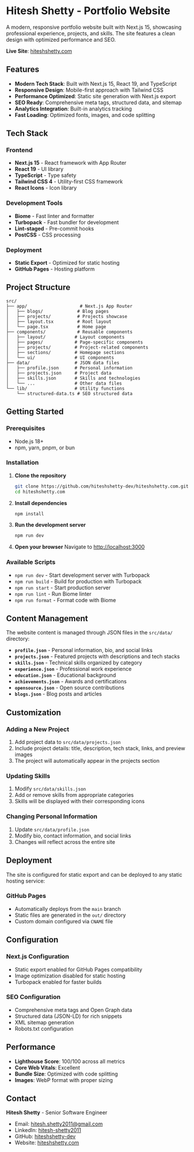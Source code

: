 # Hitesh Shetty - Portfolio Website

A modern, responsive portfolio website built with Next.js 15, showcasing professional experience, projects, and skills. The site features a clean design with optimized performance and SEO.

**Live Site**: [hiteshshetty.com](https://hiteshshetty.com)

## Features

- **Modern Tech Stack**: Built with Next.js 15, React 19, and TypeScript
- **Responsive Design**: Mobile-first approach with Tailwind CSS
- **Performance Optimized**: Static site generation with Next.js export
- **SEO Ready**: Comprehensive meta tags, structured data, and sitemap
- **Analytics Integration**: Built-in analytics tracking
- **Fast Loading**: Optimized fonts, images, and code splitting

## Tech Stack

### Frontend

- **Next.js 15** - React framework with App Router
- **React 19** - UI library
- **TypeScript** - Type safety
- **Tailwind CSS 4** - Utility-first CSS framework
- **React Icons** - Icon library

### Development Tools

- **Biome** - Fast linter and formatter
- **Turbopack** - Fast bundler for development
- **Lint-staged** - Pre-commit hooks
- **PostCSS** - CSS processing

### Deployment

- **Static Export** - Optimized for static hosting
- **GitHub Pages** - Hosting platform

## Project Structure

```
src/
├── app/                    # Next.js App Router
│   ├── blogs/             # Blog pages
│   ├── projects/          # Projects showcase
│   ├── layout.tsx         # Root layout
│   └── page.tsx           # Home page
├── components/            # Reusable components
│   ├── layout/           # Layout components
│   ├── pages/            # Page-specific components
│   ├── projects/         # Project-related components
│   ├── sections/         # Homepage sections
│   └── ui/               # UI components
├── data/                 # JSON data files
│   ├── profile.json      # Personal information
│   ├── projects.json     # Project data
│   ├── skills.json       # Skills and technologies
│   └── ...               # Other data files
└── lib/                  # Utility functions
    └── structured-data.ts # SEO structured data
```

## Getting Started

### Prerequisites

- Node.js 18+
- npm, yarn, pnpm, or bun

### Installation

1. **Clone the repository**

   ```bash
   git clone https://github.com/hiteshshetty-dev/hiteshshetty.com.git
   cd hiteshshetty.com
   ```

2. **Install dependencies**

   ```bash
   npm install
   ```

3. **Run the development server**

   ```bash
   npm run dev
   ```

4. **Open your browser**
   Navigate to [http://localhost:3000](http://localhost:3000)

### Available Scripts

- `npm run dev` - Start development server with Turbopack
- `npm run build` - Build for production with Turbopack
- `npm run start` - Start production server
- `npm run lint` - Run Biome linter
- `npm run format` - Format code with Biome

## Content Management

The website content is managed through JSON files in the `src/data/` directory:

- **`profile.json`** - Personal information, bio, and social links
- **`projects.json`** - Featured projects with descriptions and tech stacks
- **`skills.json`** - Technical skills organized by category
- **`experience.json`** - Professional work experience
- **`education.json`** - Educational background
- **`achievements.json`** - Awards and certifications
- **`opensource.json`** - Open source contributions
- **`blogs.json`** - Blog posts and articles

## Customization

### Adding a New Project

1. Add project data to `src/data/projects.json`
2. Include project details: title, description, tech stack, links, and preview images
3. The project will automatically appear in the projects section

### Updating Skills

1. Modify `src/data/skills.json`
2. Add or remove skills from appropriate categories
3. Skills will be displayed with their corresponding icons

### Changing Personal Information

1. Update `src/data/profile.json`
2. Modify bio, contact information, and social links
3. Changes will reflect across the entire site

## Deployment

The site is configured for static export and can be deployed to any static hosting service:

### GitHub Pages

- Automatically deploys from the `main` branch
- Static files are generated in the `out/` directory
- Custom domain configured via `CNAME` file

## Configuration

### Next.js Configuration

- Static export enabled for GitHub Pages compatibility
- Image optimization disabled for static hosting
- Turbopack enabled for faster builds

### SEO Configuration

- Comprehensive meta tags and Open Graph data
- Structured data (JSON-LD) for rich snippets
- XML sitemap generation
- Robots.txt configuration

## Performance

- **Lighthouse Score**: 100/100 across all metrics
- **Core Web Vitals**: Excellent
- **Bundle Size**: Optimized with code splitting
- **Images**: WebP format with proper sizing

## Contact

**Hitesh Shetty** - Senior Software Engineer

- Email: [hitesh.shetty2011@gmail.com](mailto:hitesh.shetty2011@gmail.com)
- LinkedIn: [hitesh-shetty2011](https://linkedin.com/in/hitesh-shetty2011)
- GitHub: [hiteshshetty-dev](https://github.com/hiteshshetty-dev)
- Website: [hiteshshetty.com](https://hiteshshetty.com)